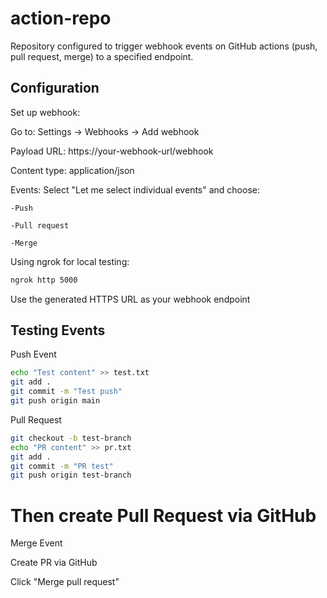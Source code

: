 # action-repo

Repository configured to trigger webhook events on GitHub actions (push, pull request, merge) to a specified endpoint.

## Configuration

Set up webhook:

Go to: Settings → Webhooks → Add webhook

Payload URL: https://your-webhook-url/webhook

Content type: application/json

Events: Select "Let me select individual events" and choose:

    -Push

    -Pull request

    -Merge

Using ngrok for local testing:

```bash
ngrok http 5000
```

Use the generated HTTPS URL as your webhook endpoint

## Testing Events

Push Event
```bash
echo "Test content" >> test.txt
git add .
git commit -m "Test push"
git push origin main
```

Pull Request

```bash
git checkout -b test-branch
echo "PR content" >> pr.txt
git add .
git commit -m "PR test"
git push origin test-branch
```

# Then create Pull Request via GitHub

Merge Event

Create PR via GitHub 

Click "Merge pull request"
